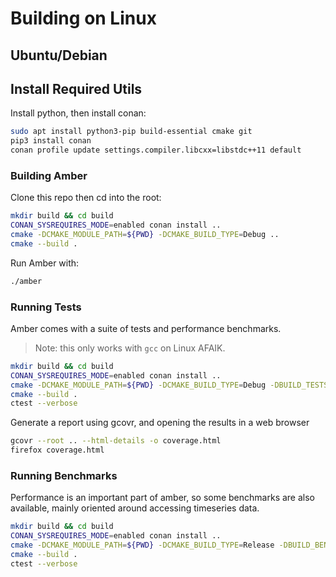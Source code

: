 # Building on Linux

## Ubuntu/Debian

## Install Required Utils

Install python, then install conan:

```bash
sudo apt install python3-pip build-essential cmake git
pip3 install conan
conan profile update settings.compiler.libcxx=libstdc++11 default
```

### Building Amber

Clone this repo then cd into the root:

```bash
mkdir build && cd build
CONAN_SYSREQUIRES_MODE=enabled conan install ..
cmake -DCMAKE_MODULE_PATH=${PWD} -DCMAKE_BUILD_TYPE=Debug ..
cmake --build .
```

Run Amber with:

```bash
./amber
```

### Running Tests

Amber comes with a suite of tests and performance benchmarks.

> Note: this only works with `gcc` on Linux AFAIK.

```bash
mkdir build && cd build
CONAN_SYSREQUIRES_MODE=enabled conan install ..
cmake -DCMAKE_MODULE_PATH=${PWD} -DCMAKE_BUILD_TYPE=Debug -DBUILD_TESTS=ON -DUSE_COVERAGE=ON -DUSE_SANITIZERS=ON ..
cmake --build .
ctest --verbose
```

Generate a report using gcovr, and opening the results in a web browser

```bash
gcovr --root .. --html-details -o coverage.html
firefox coverage.html
```

### Running Benchmarks

Performance is an important part of amber, so some benchmarks are also available, mainly oriented around accessing timeseries data.

```bash
mkdir build && cd build
CONAN_SYSREQUIRES_MODE=enabled conan install ..
cmake -DCMAKE_MODULE_PATH=${PWD} -DCMAKE_BUILD_TYPE=Release -DBUILD_BENCHMARKS=ON ..
cmake --build .
ctest --verbose
```
